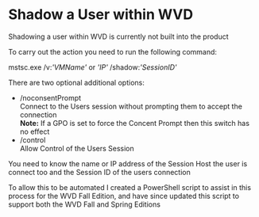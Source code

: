 # Shadow a User within WVD

Shadowing a user within WVD is currently not built into the product

To carry out the action you need to run the following command:

mstsc.exe /v:*'VMName'* or *'IP'* /shadow:*'SessionID'*

There are two optional additional options:
- /noconsentPrompt
  <br>Connect to the Users session without prompting them to accept the connection
  <br>**Note:** If a GPO is set to force the Concent Prompt then this switch has no effect
- /control
  <br>Allow Control of the Users Session

You need to know the name or IP address of the Session Host the user is connect too and the Session ID of the users connection

To allow this to be automated I created a PowerShell script to assist in this process for the WVD Fall Edition, and have since updated this script to support both the WVD Fall and Spring Editions
